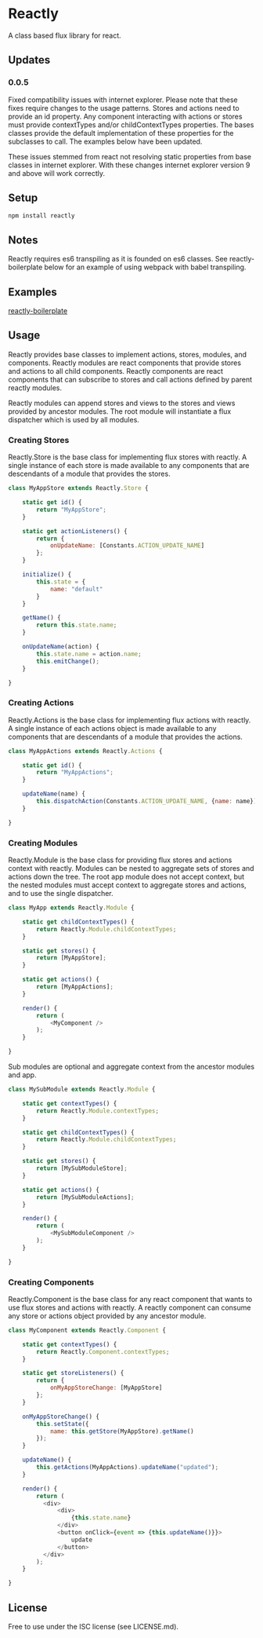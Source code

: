 # Reactly
A class based flux library for react.

## Updates
### 0.0.5
Fixed compatibility issues with internet explorer. Please note that these fixes require changes to the usage patterns. Stores and actions need to provide an id property. Any component interacting with actions or stores must provide contextTypes and/or childContextTypes properties. The bases classes provide the default implementation of these properties for the subclasses to call. The examples below have been updated.

These issues stemmed from react not resolving static properties from base classes in internet explorer. With these changes internet explorer version 9 and above will work correctly.

## Setup
`npm install reactly`

## Notes
Reactly requires es6 transpiling as it is founded on es6 classes. See reactly-boilerplate below for an example of using webpack with babel transpiling.

## Examples
[reactly-boilerplate](https://github.com/dangw/reactly/tree/master/examples/reactly-boilerplate)

## Usage
Reactly provides base classes to implement actions, stores, modules, and components. Reactly modules are react components that provide stores and actions to all child components. Reactly components are react components that can subscribe to stores and call actions defined by parent reactly modules.

Reactly modules can append stores and views to the stores and views provided by ancestor modules. The root module will instantiate a flux dispatcher which is used by all modules.

### Creating Stores
Reactly.Store is the base class for implementing flux stores with reactly. A single instance of each store is made available to any components that are descendants of a module that provides the stores.
```javascript
class MyAppStore extends Reactly.Store {

    static get id() {
        return "MyAppStore";
    }

    static get actionListeners() {
        return {
            onUpdateName: [Constants.ACTION_UPDATE_NAME]
        };
    }

    initialize() {
        this.state = {
            name: "default"
        }
    }

    getName() {
        return this.state.name;
    }

    onUpdateName(action) {
        this.state.name = action.name;
        this.emitChange();
    }

}
```

### Creating Actions
Reactly.Actions is the base class for implementing flux actions with reactly. A single instance of each actions object is made available to any components that are descendants of a module that provides the actions.
```javascript
class MyAppActions extends Reactly.Actions {

    static get id() {
        return "MyAppActions";
    }

    updateName(name) {
        this.dispatchAction(Constants.ACTION_UPDATE_NAME, {name: name});
    }

}
```

### Creating Modules
Reactly.Module is the base class for providing flux stores and actions context with reactly. Modules can be nested to aggregate sets of stores and actions down the tree. The root app module does not accept context, but the nested modules must accept context to aggregate stores and actions, and to use the single dispatcher.
```javascript
class MyApp extends Reactly.Module {

    static get childContextTypes() {
        return Reactly.Module.childContextTypes;
    }

    static get stores() {
        return [MyAppStore];
    }

    static get actions() {
        return [MyAppActions];
    }

    render() {
        return (
            <MyComponent />
        );
    }

}
```
Sub modules are optional and aggregate context from the ancestor modules and app.
```javascript
class MySubModule extends Reactly.Module {

    static get contextTypes() {
        return Reactly.Module.contextTypes;
    }

    static get childContextTypes() {
        return Reactly.Module.childContextTypes;
    }

    static get stores() {
        return [MySubModuleStore];
    }

    static get actions() {
        return [MySubModuleActions];
    }

    render() {
        return (
            <MySubModuleComponent />
        );
    }

}

```

### Creating Components
Reactly.Component is the base class for any react component that wants to use flux stores and actions with reactly. A reactly component can consume any store or actions object provided by any ancestor module.
```javascript
class MyComponent extends Reactly.Component {

    static get contextTypes() {
        return Reactly.Component.contextTypes;
    }

    static get storeListeners() {
        return {
            onMyAppStoreChange: [MyAppStore]
        };
    }

    onMyAppStoreChange() {
        this.setState({
            name: this.getStore(MyAppStore).getName()
        });
    }

    updateName() {
        this.getActions(MyAppActions).updateName("updated");
    }

    render() {
        return (
          <div>
              <div>
                  {this.state.name}
              </div>
              <button onClick={event => {this.updateName()}}>
                  update
              </button>
          </div>
        );
    }

}
```

## License
Free to use under the ISC license (see LICENSE.md).
